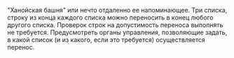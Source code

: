 "Ханойская башня" или нечто отдаленно ее напоминающее. Три списка, строку из конца каждого списка можно переносить в конец любого другого списка. Проверок строк на допустимость переноса выполнять не требуется. Предусмотреть органы управления, позволяющие задать, в какой список (и из какого, если это требуется) осуществляется перенос.
